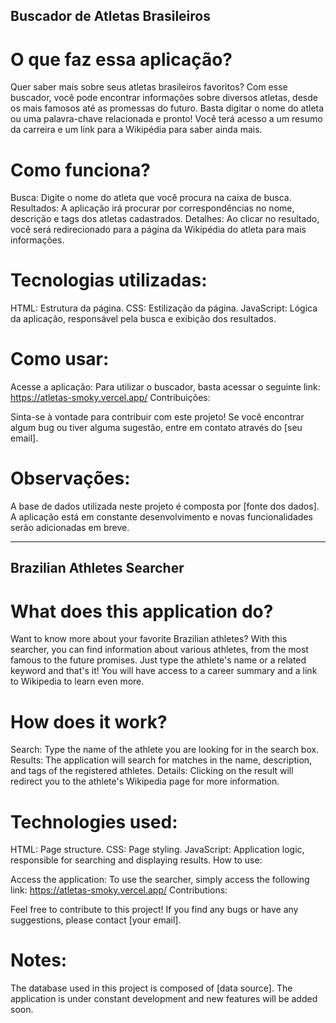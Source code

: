 ## Buscador de Atletas Brasileiros
# O que faz essa aplicação?

Quer saber mais sobre seus atletas brasileiros favoritos? Com esse buscador, você pode encontrar informações sobre diversos atletas, desde os mais famosos até as promessas do futuro. Basta digitar o nome do atleta ou uma palavra-chave relacionada e pronto! Você terá acesso a um resumo da carreira e um link para a Wikipédia para saber ainda mais.

# Como funciona?

Busca: Digite o nome do atleta que você procura na caixa de busca.
Resultados: A aplicação irá procurar por correspondências no nome, descrição e tags dos atletas cadastrados.
Detalhes: Ao clicar no resultado, você será redirecionado para a página da Wikipédia do atleta para mais informações.

# Tecnologias utilizadas:

HTML: Estrutura da página.
CSS: Estilização da página.
JavaScript: Lógica da aplicação, responsável pela busca e exibição dos resultados.

# Como usar:

Acesse a aplicação: Para utilizar o buscador, basta acessar o seguinte link: https://atletas-smoky.vercel.app/
Contribuições:

Sinta-se à vontade para contribuir com este projeto! Se você encontrar algum bug ou tiver alguma sugestão, entre em contato através do [seu email].

# Observações:

A base de dados utilizada neste projeto é composta por [fonte dos dados].
A aplicação está em constante desenvolvimento e novas funcionalidades serão adicionadas em breve.

___________________________________________________________________________________________________________________________________________________________

## Brazilian Athletes Searcher
# What does this application do?

Want to know more about your favorite Brazilian athletes? With this searcher, you can find information about various athletes, from the most famous to the future promises. Just type the athlete's name or a related keyword and that's it! You will have access to a career summary and a link to Wikipedia to learn even more.

# How does it work?

Search: Type the name of the athlete you are looking for in the search box.
Results: The application will search for matches in the name, description, and tags of the registered athletes.
Details: Clicking on the result will redirect you to the athlete's Wikipedia page for more information.

# Technologies used:

HTML: Page structure.
CSS: Page styling.
JavaScript: Application logic, responsible for searching and displaying results.
How to use:

Access the application: To use the searcher, simply access the following link: https://atletas-smoky.vercel.app/
Contributions:

Feel free to contribute to this project! If you find any bugs or have any suggestions, please contact [your email].

# Notes:

The database used in this project is composed of [data source].
The application is under constant development and new features will be added soon.

